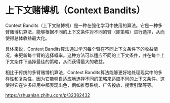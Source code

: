 

<!--
 * @version:
 * @Author:  StevenJokess（蔡舒起） https://github.com/StevenJokess
 * @Date: 2023-04-03 03:10:39
 * @LastEditors:  StevenJokess（蔡舒起） https://github.com/StevenJokess
 * @LastEditTime: 2023-04-03 03:46:28
 * @Description:
 * @Help me: 如有帮助，请赞助，失业3年了。![支付宝收款码](https://github.com/StevenJokess/d2rl/blob/master/img/%E6%94%B6.jpg)
 * @TODO::
 * @Reference:
-->
# 上下文赌博机（Context Bandits）

Context Bandits（上下文赌博机）是一种在强化学习中使用的算法。它是一种多臂赌博机算法，能够根据不同的上下文条件对不同的臂（即策略）进行选择，从而使得总体收益最大化。

具体来说，Context Bandits算法通过学习每个臂在不同上下文条件下的收益情况，来更新每个臂的选择概率。这种方法可以适应不同的上下文条件，并在每个上下文条件下选择最佳的策略，从而获得最大的收益。

相比于传统的多臂赌博机算法，Context Bandits算法能够更好地处理现实中的多样性和复杂性，因为它能够自适应地选择不同的策略来适应不同的上下文条件。这使得它在许多应用中都表现出色，例如推荐系统、广告投放、搜索引擎等等。

https://zhuanlan.zhihu.com/p/32382432
